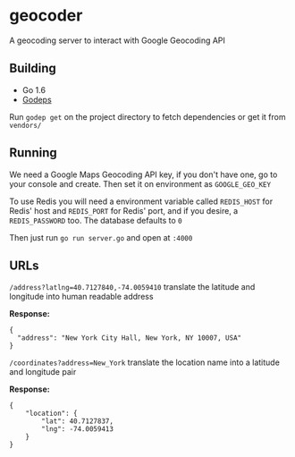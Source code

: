 # geocoder
A geocoding server to interact with Google Geocoding API

Building
----

 - Go 1.6
 - [Godeps](https://github.com/tools/godep)

Run `godep get` on the project directory to fetch dependencies or get it from `vendors/`

Running
---

We need a Google Maps Geocoding API key, if you don't have one, go to your console and create.
Then set it on environment as `GOOGLE_GEO_KEY`

To use Redis you will need a environment variable called `REDIS_HOST` for Redis' host and `REDIS_PORT`
for Redis' port, and if you desire, a `REDIS_PASSWORD` too. The database defaults to `0`

Then just run `go run server.go` and open at `:4000`

URLs
-----

`/address?latlng=40.7127840,-74.0059410`  translate the latitude and longitude into human readable address

**Response:**

```
{
  "address": "New York City Hall, New York, NY 10007, USA"
}

```


`/coordinates?address=New_York` translate the location name into a latitude and longitude pair

**Response:**

```
{
    "location": {
        "lat": 40.7127837,
        "lng": -74.0059413
    }
}
```